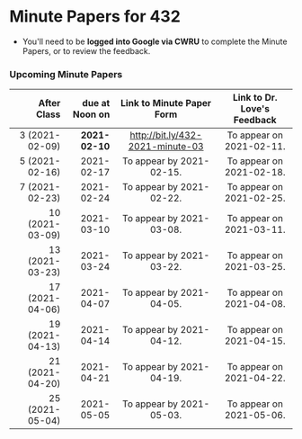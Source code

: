 # Minute Papers for 432

- You'll need to be **logged into Google via CWRU** to complete the Minute Papers, or to review the feedback.

### Upcoming Minute Papers

After Class | due at Noon on | Link to Minute Paper Form | Link to Dr. Love's Feedback
----------: | ------: | :--------: | :----------:
3 (2021-02-09) | **2021-02-10** | http://bit.ly/432-2021-minute-03 | To appear on 2021-02-11.
5 (2021-02-16) | 2021-02-17 | To appear by 2021-02-15. | To appear on 2021-02-18.
7 (2021-02-23) | 2021-02-24 | To appear by 2021-02-22. | To appear on 2021-02-25.
10 (2021-03-09) | 2021-03-10 | To appear by 2021-03-08. | To appear on 2021-03-11.
13 (2021-03-23) | 2021-03-24 | To appear by 2021-03-22. | To appear on 2021-03-25.
17 (2021-04-06) | 2021-04-07 | To appear by 2021-04-05. | To appear on 2021-04-08.
19 (2021-04-13) | 2021-04-14 | To appear by 2021-04-12. | To appear on 2021-04-15.
21 (2021-04-20) | 2021-04-21 | To appear by 2021-04-19. | To appear on 2021-04-22.
25 (2021-05-04) | 2021-05-05 | To appear by 2021-05-03. | To appear on 2021-05-06.

